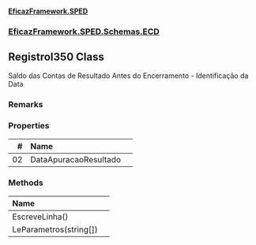 #### [EficazFramework.SPED](EficazFrameworkSPED.md 'EficazFramework SPED')
### [EficazFramework.SPED.Schemas.ECD](EficazFramework.SPED.Schemas.ECD.md 'EficazFramework.SPED.Schemas.ECD')

## RegistroI350 Class

Saldo das Contas de Resultado Antes do Encerramento - Identificação da Data

### Remarks
### Properties

| # | Name | |
| ---: | :--- | :--- |
| 02 | DataApuracaoResultado |  |
### Methods

| Name | |
| :--- | :--- |
| EscreveLinha() |  |
| LeParametros(string[]) |  |
